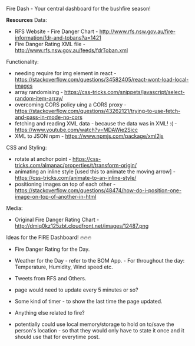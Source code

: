 Fire Dash - Your central dashboard for the bushfire season!


**Resources**
Data:
- RFS Website - Fire Danger Chart - http://www.rfs.nsw.gov.au/fire-information/fdr-and-tobans?a=1421
- Fire Danger Rating XML file - http://www.rfs.nsw.gov.au/feeds/fdrToban.xml


Functionality:
- needing require for img element in react - https://stackoverflow.com/questions/34582405/react-wont-load-local-images
- array randomising - https://css-tricks.com/snippets/javascript/select-random-item-array/
- overcoming CORS policy uing a CORS proxy - https://stackoverflow.com/questions/43262121/trying-to-use-fetch-and-pass-in-mode-no-cors
- fetching and reading XML data - because the data was in XML! :( - https://www.youtube.com/watch?v=MDAWie2Sicc
- XML to JSON npm  - https://www.npmjs.com/package/xml2js

CSS and Styling:
- rotate at anchor point - https://css-tricks.com/almanac/properties/t/transform-origin/
- animating an inline style [used this to animate the moving arrow] - https://css-tricks.com/animate-to-an-inline-style/
- positioning images on top of each other - https://stackoverflow.com/questions/48474/how-do-i-position-one-image-on-top-of-another-in-html

Media:
- Original Fire Danger Rating Chart - http://dmiq0kz125zbt.cloudfront.net/images/12487.png


Ideas for the FIRE Dashboard! 🔥🔥🔥

- Fire Danger Rating for the Day.
- Weather for the Day - refer to the BOM App. - For throughout the day: Temperature, Humidity, Wind speed etc.
- Tweets from RFS and Others.
- page would need to update every 5 minutes or so?
- Some kind of timer - to show the last time the page updated.
- Anything else related to fire?




- potentially could use local memory/storage to hold on to/save the person's location - so that they would only have to state it once and it should use that for everytime post.
